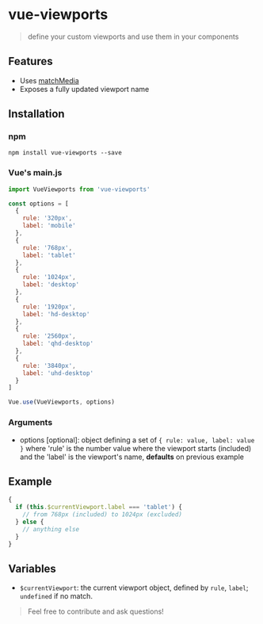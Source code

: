 # vue-viewports

> define your custom viewports and use them in your components

## Features

- Uses [matchMedia](https://developer.mozilla.org/en-US/docs/Web/API/Window/matchMedia)
- Exposes a fully updated viewport name

## Installation

### npm

```shell
npm install vue-viewports --save
```

### Vue's main.js

```js
import VueViewports from 'vue-viewports'

const options = [
  {
    rule: '320px',
    label: 'mobile'
  },
  {
    rule: '768px',
    label: 'tablet'
  },
  {
    rule: '1024px',
    label: 'desktop'
  },
  {
    rule: '1920px',
    label: 'hd-desktop'
  },
  {
    rule: '2560px',
    label: 'qhd-desktop'
  },
  {
    rule: '3840px',
    label: 'uhd-desktop'
  }
]

Vue.use(VueViewports, options)
```

### Arguments

- options [optional]: object defining a set of `{ rule: value, label: value }` where 'rule' is the number value where the viewport starts (included) and the 'label' is the viewport's name, **defaults** on previous example

## Example

```js
{
  if (this.$currentViewport.label === 'tablet') {
    // from 768px (included) to 1024px (excluded)
  } else {
    // anything else
  }
}
```

## Variables

- `$currentViewport`: the current viewport object, defined by `rule`, `label`; `undefined` if no match.

> Feel free to contribute and ask questions!
